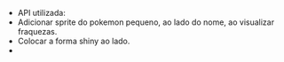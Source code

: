 - API utilizada:
- Adicionar sprite do pokemon pequeno, ao lado do nome, ao visualizar fraquezas.
- Colocar a forma shiny ao lado.
- 